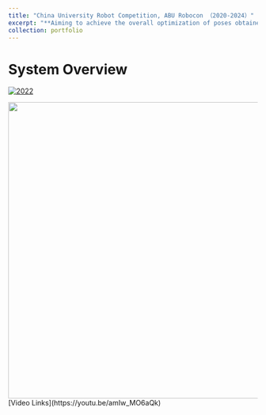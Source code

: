 ```yaml
---
title: "China University Robot Competition, ABU Robocon （2020-2024）"
excerpt: "**Aiming to achieve the overall optimization of poses obtained from multi-view scanning.**<br/><img src='/images/papers/system.png' width='600'>"
collection: portfolio
---
```


System Overview
======
[![2022](https://github.com/kikido16/kikido16.github.io/blob/master/images/activities/cover2022.png)]({https://youtu.be/amIw_MO6aQk} "2022")
<div align=center>
 <img src="/images/activities/cover2022.png" width="600" />
</div>
[Video Links](https://youtu.be/amIw_MO6aQk)
